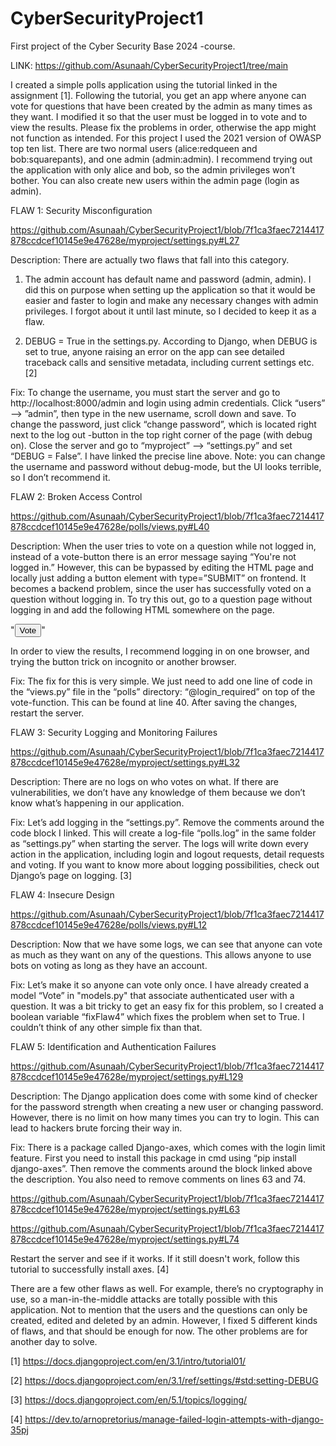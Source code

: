 # CyberSecurityProject1
First project of the Cyber Security Base 2024 -course.

LINK: https://github.com/Asunaah/CyberSecurityProject1/tree/main

I created a simple polls application using the tutorial linked in the assignment [1]. Following the tutorial, you get an app where anyone can vote for questions that have been created by the admin as many times as they want. I modified it so that the user must be logged in to vote and to view the results. Please fix the problems in order, otherwise the app might not function as intended. For this project I used the 2021 version of OWASP top ten list. There are two normal users (alice:redqueen and bob:squarepants), and one admin (admin:admin). I recommend trying out the application with only alice and bob, so the admin privileges won’t bother. You can also create new users within the admin page (login as admin).

FLAW 1: Security Misconfiguration

https://github.com/Asunaah/CyberSecurityProject1/blob/7f1ca3faec7214417878ccdcef10145e9e47628e/myproject/settings.py#L27 

Description: There are actually two flaws that fall into this category.

1. The admin account has default name and password (admin, admin). I did this on purpose when setting up the application so that it would be easier and faster to login and make any necessary changes with admin privileges. I forgot about it until last minute, so I decided to keep it as a flaw.

2. DEBUG = True in the settings.py. According to Django, when DEBUG is set to true, anyone raising an error on the app can see detailed traceback calls and sensitive metadata, including current settings etc. [2]

Fix: To change the username, you must start the server and go to http://localhost:8000/admin and login using admin credentials. Click “users” --> ”admin”, then type in the new username, scroll down and save. To change the password, just click “change password”, which is located right next to the log out -button in the top right corner of the page (with debug on). Close the server and go to “myproject” --> “settings.py” and set “DEBUG = False”. I have linked the precise line above. Note: you can change the username and password without debug-mode, but the UI looks terrible, so I don’t recommend it.

FLAW 2: Broken Access Control

https://github.com/Asunaah/CyberSecurityProject1/blob/7f1ca3faec7214417878ccdcef10145e9e47628e/polls/views.py#L40 

Description: When the user tries to vote on a question while not logged in, instead of a vote-button there is an error message saying “You're not logged in.” However, this can be bypassed by editing the HTML page and locally just adding a button element with type=”SUBMIT” on frontend. It becomes a backend problem, since the user has successfully voted on a question without logging in. To try this out, go to a question page without logging in and add the following HTML somewhere on the page.

"<button type=”SUBMIT”>Vote</button>"

In order to view the results, I recommend logging in on one browser, and trying the button trick on incognito or another browser.

Fix: The fix for this is very simple. We just need to add one line of code in the “views.py” file in the “polls” directory: “@login_required” on top of the vote-function. This can be found at line 40. After saving the changes, restart the server.


FLAW 3: Security Logging and Monitoring Failures

https://github.com/Asunaah/CyberSecurityProject1/blob/7f1ca3faec7214417878ccdcef10145e9e47628e/myproject/settings.py#L32 

Description: There are no logs on who votes on what. If there are vulnerabilities, we don’t have any knowledge of them because we don’t know what’s happening in our application.

Fix: Let’s add logging in the “settings.py”. Remove the comments around the code block I linked. This will create a log-file “polls.log” in the same folder as “settings.py” when starting the server. The logs will write down every action in the application, including login and logout requests, detail requests and voting. If you want to know more about logging possibilities, check out Django’s page on logging. [3]

FLAW 4: Insecure Design

https://github.com/Asunaah/CyberSecurityProject1/blob/7f1ca3faec7214417878ccdcef10145e9e47628e/polls/views.py#L12 

Description: Now that we have some logs, we can see that anyone can vote as much as they want on any of the questions. This allows anyone to use bots on voting as long as they have an account.

Fix: Let’s make it so anyone can vote only once. I have already created a model “Vote” in "models.py" that associate authenticated user with a question. It was a bit tricky to get an easy fix for this problem, so I created a boolean variable “fixFlaw4” which fixes the problem when set to True. I couldn’t think of any other simple fix than that.

FLAW 5: Identification and Authentication Failures

https://github.com/Asunaah/CyberSecurityProject1/blob/7f1ca3faec7214417878ccdcef10145e9e47628e/myproject/settings.py#L129 

Description: The Django application does come with some kind of checker for the password strength when creating a new user or changing password. However, there is no limit on how many times you can try to login. This can lead to hackers brute forcing their way in.

Fix: There is a package called Django-axes, which comes with the login limit feature. First you need to install this package in cmd using “pip install django-axes”. Then remove the comments around the block linked above the description. You also need to remove comments on lines 63 and 74.

https://github.com/Asunaah/CyberSecurityProject1/blob/7f1ca3faec7214417878ccdcef10145e9e47628e/myproject/settings.py#L63

https://github.com/Asunaah/CyberSecurityProject1/blob/7f1ca3faec7214417878ccdcef10145e9e47628e/myproject/settings.py#L74

Restart the server and see if it works. If it still doesn't work, follow this tutorial to successfully install axes. [4]

There are a few other flaws as well. For example, there’s no cryptography in use, so a man-in-the-middle attacks are totally possible with this application. Not to mention that the users and the questions can only be created, edited and deleted by an admin. However, I fixed 5 different kinds of flaws, and that should be enough for now. The other problems are for another day to solve.

[1] https://docs.djangoproject.com/en/3.1/intro/tutorial01/

[2] https://docs.djangoproject.com/en/3.1/ref/settings/#std:setting-DEBUG

[3] https://docs.djangoproject.com/en/5.1/topics/logging/

[4] https://dev.to/arnopretorius/manage-failed-login-attempts-with-django-35pj 
